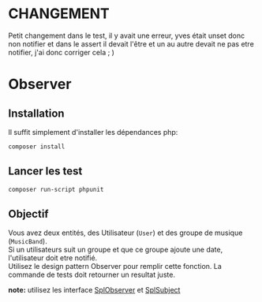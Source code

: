 # CHANGEMENT

Petit changement dans le test, il y avait une erreur, yves était unset donc non notifier et dans le assert il devait l'être et un au autre devait ne pas etre notifier, j'ai donc corriger cela ; )


# Observer

## Installation
Il suffit simplement d'installer les dépendances php:
```bash
composer install
```

## Lancer les test
```bash
composer run-script phpunit
```
## Objectif
Vous avez deux entités, des Utilisateur (`User`) et des groupe de musique (`MusicBand`).  
Si un utilisateurs suit un groupe et que ce groupe ajoute une date, l'utilisateur doit etre notifié.  
Utilisez le design pattern Observer pour remplir cette fonction. La commande de tests doit retourner un resultat juste.

**note:** utilisez les interface [SplObserver](https://www.php.net/manual/fr/class.splobserver.php) et [SplSubject](https://www.php.net/manual/fr/class.splsubject.php)

